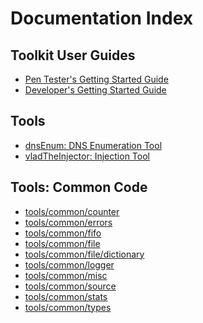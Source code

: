 Documentation Index
===================

## Toolkit User Guides
* [Pen Tester's Getting Started Guide](./user/getting-started.md)
* [Developer's Getting Started Guide](./developer/getting-started.md)


## Tools 
* [dnsEnum: DNS Enumeration Tool](../tools/dnsenum/README.md)
* [vladTheInjector: Injection Tool](../tools/vladTheInjector/README.md)

## Tools: Common Code
* [tools/common/counter](../tools/common/counter/README.md)
* [tools/common/errors](../tools/common/errors/README.md)
* [tools/common/fifo](../tools/common/fifo/README.md)
* [tools/common/file](../tools/common/file/README.md)
* [tools/common/file/dictionary](../tools/common/file/dictionary/README.md)
* [tools/common/logger](../tools/common/logger/README.md)
* [tools/common/misc](../tools/common/misc/README.md)
* [tools/common/source](../tools/common/source/README.md)
* [tools/common/stats](../tools/common/stats/README.md)
* [tools/common/types](../tools/common/types/README.md)
